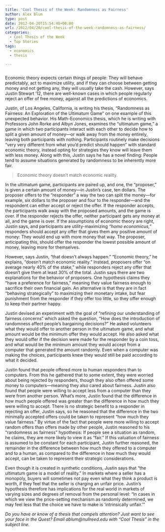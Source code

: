 ```yaml
---
title: 'Cool Thesis of the Week: Randomness as Fairness'
author: Alex Blum
type: post
date: 2012-04-20T15:54:48+00:00
url: /2012/04/20/cool-thesis-of-the-week-randomness-as-fairness/
categories:
  - Cool Thesis of the Week
  - Top Stories
tags:
  - economics
  - thesis

---
```

**<a href="http://www.reedquest.org/2012/04/cool-thesis-of-the-week-randomness-as-fairness/ctw/" rel="attachment wp-att-1506"><img class="alignnone size-full wp-image-1506" title="Justine Stewart" src="https://i0.wp.com/www.reedquest.org/wp-content/uploads/2012/04/ctw.jpg?resize=770%2C430" alt="" data-recalc-dims="1" /></a>**

Economic theory expects certain things of people: They will behave predictably, act to maximize utility, and if they can choose between getting money and not getting any, they will usually take the cash. However, says Justin Stewart &#8217;12, there are well-known cases in which people regularly reject an offer of free money, against all the predictions of economics.

Justin, of Los Angeles, California, is writing his thesis, “Randomness as Fairness: An Exploration of the Ultimatum Game” on one example of this unexpected behavior. His Math-Economics thesis, which he is writing with Professors John Rorke and Albyn Jones, examines the “ultimatum game,” a game in which two participants interact with each other to decide how to split a given amount of money—or walk away from the money entirely, leaving both participants with nothing. Participants routinely make decisions “very very different from what you&#8217;d predict should happen” with standard economic theory, instead opting for strategies they know will leave them with less money. Along with this, Justin says he has a novel finding: People tend to assume situations generated by randomness to be inherently more fair.

> Economic theory doesn&#8217;t match economic reality.

In the ultimatum game, participants are paired up, and one, the “proposer,” is given a certain amount of money—in Justin&#8217;s case, ten dollars. The proposer offers to the “responder” a way the two can split the money—for example, six dollars to the proposer and four to the responder—and the respondent can either accept or reject the offer. If the responder accepts, the participants walk away with the proposed amounts, and the game is over. If the responder rejects the offer, neither participant gets any money at all, and the game is over. If the assumptions of economic theory are right, Justin says, and participants are utility-maximizing _“homo economicus,”_ responders should accept any offer that gives them any positive amount of money: They would end up with more money that way. The proposer, anticipating this, should offer the responder the lowest possible amount of money, leaving more for themselves.

However, says Justin, “that doesn&#8217;t always happen.” “Economic theory,” he explains, “doesn&#8217;t match economic reality.” Instead, proposers offer “on average nearly 40% of the stake,” while responders reject any offer that doesn&#8217;t give them at least 30% of the total. Justin says there are two explanations for the behavior of proposers. One hypothesis claims they “have a preference for fairness,” meaning they value fairness enough to sacrifice their own financial gain. An alternative is that they are in fact “behaving strategically” to maximizing their monetary intake, but fear punishment from the responder if they offer too little, so they offer enough to keep their partner happy.

Justin devised an experiment with the goal of “refining our understanding of fairness concerns” which asked the question, “How does the introduction of randomness affect people&#8217;s bargaining decisions?” He asked volunteers what they would offer to another person in the ultimatum game, and what amount would be the minimum offer they would accept. He also asked what they would offer if the decision were made for the responder by a coin toss, and what would be the minimum amount they would accept from a computer that generated the amount randomly. Even when a computer was making the choices, participants knew they would still be paid according to what it decided.

Justin found that people offered more to human responders than to computers. From this he gathered that to some extent, they were worried about being rejected by responders, though they also often offered some money to computers—meaning they also cared about fairness. Justin also found that people were willing to accept less from a computer than they were from another person. What&#8217;s more, Justin found that the difference in how much people offered was greater than the difference in how much they were willing to accept. There is no strategic benefit to a responder in rejecting an offer, Justin says, so he reasoned that the difference in the two minimally accepted offers could be taken to represent “how much they value fairness.” By virtue of the fact that people were more willing to accept random offers than offers made by other people, Justin reasoned to his “randomness as fairness” hypothesis: If people see a situation as random, he claims, they are more likely to view it as “fair.” If this valuation of fairness is assumed to be constant for each participant, Justin further reasoned, the remainder in the difference between how much they offered to a computer and to a human, as compared to the difference in how much they would accept, can be taken to represent their strategic considerations.

Even though it is created in synthetic conditions, Justin says that “the ultimatum game is a model of reality.” In markets where a seller has a monopoly, buyers will sometimes not pay even what they think a product is worth, if they feel that the seller is charging an unfair price. Justin&#8217;s hypothesis therefore has implications for the real world in markets of varying sizes and degrees of removal from the personal level: “In cases in which we view the price-setting mechanism as randomly determined, we may feel less that the choice we have to make is &#8216;intrinsically unfair.&#8217;”

_Do you have or know of a thesis that compels attention? Just want to see your face in the Quest? Email &#x61;&#x62;&#x6c;&#x75;&#x6d;&#x40;<span class="oe_displaynone">null</span>&#x72;&#x65;&#x65;&#x64;&#x2e;&#x65;&#x64;&#x75; with “Cool Thesis” in the subject line._